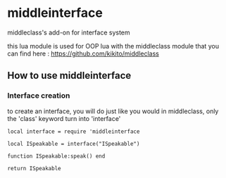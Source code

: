 # middleinterface
middleclass's add-on for interface system

this lua module is used for OOP lua with the middleclass module that you can find here : https://github.com/kikito/middleclass

## How to use middleinterface

### Interface creation

to create an interface, you will do just like you would in middleclass, only the 'class' keyword turn into 'interface'

```luau
local interface = require 'middleinterface

local ISpeakable = interface("ISpeakable")

function ISpeakable:speak() end

return ISpeakable
```
